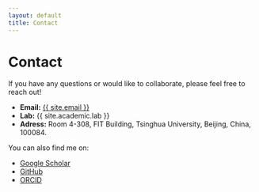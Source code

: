 ```yaml
---
layout: default
title: Contact
---
```


<h1>Contact</h1>

<p>If you have any questions or would like to collaborate, please feel free to reach out!</p>

<ul>
  <li><strong>Email:</strong> <a href="mailto:{{ site.email }}">{{ site.email }}</a></li>
  <li><strong>Lab:</strong> {{ site.academic.lab }}</li>
  <li><strong>Adress:</strong> Room 4-308, FIT Building, Tsinghua University, Beijing, China, 100084.</li>
</ul>

<p>You can also find me on:</p>
<ul>
  <li><a href="https://scholar.google.com/citations?user=YOURGOOGLEID" target="_blank">Google Scholar</a></li>
  <li><a href="https://github.com/skytealang" target="_blank">GitHub</a></li>
  <li><a href="https://orcid.org/XXXX-XXXX-XXXX-XXXX" target="_blank">ORCID</a></li>
</ul>
